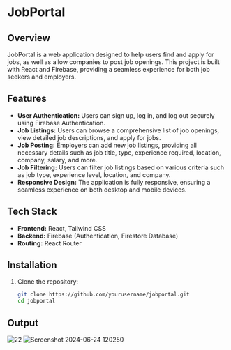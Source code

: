 # JobPortal

## Overview

JobPortal is a web application designed to help users find and apply for jobs, as well as allow companies to post job openings. This project is built with React and Firebase, providing a seamless experience for both job seekers and employers.

## Features

- **User Authentication:** Users can sign up, log in, and log out securely using Firebase Authentication.
- **Job Listings:** Users can browse a comprehensive list of job openings, view detailed job descriptions, and apply for jobs.
- **Job Posting:** Employers can add new job listings, providing all necessary details such as job title, type, experience required, location, company, salary, and more.
- **Job Filtering:** Users can filter job listings based on various criteria such as job type, experience level, location, and company.
- **Responsive Design:** The application is fully responsive, ensuring a seamless experience on both desktop and mobile devices.

## Tech Stack

- **Frontend:** React, Tailwind CSS
- **Backend:** Firebase (Authentication, Firestore Database)
- **Routing:** React Router

## Installation

1. Clone the repository:
   ```sh
   git clone https://github.com/yourusername/jobportal.git
   cd jobportal
## Output
![22](https://github.com/Rashikmoon/JobPortal/assets/153418665/003907d7-8879-4524-9260-d511978841d1)
![Screenshot 2024-06-24 120250](https://github.com/Rashikmoon/JobPortal/assets/153418665/8c537d6e-f2cd-4eba-8b42-c0a97d97aa10)


